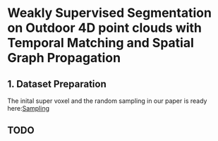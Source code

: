 # Weakly Supervised Segmentation on Outdoor 4D point clouds with Temporal Matching and Spatial Graph Propagation


## 1. Dataset Preparation

The inital super voxel and the random sampling in our paper is ready here:[Sampling](https://drive.google.com/drive/folders/1d2AQjE-22F44fjtSLYo4ra_EfD5mD2Lk?usp=sharing) 



## TODO